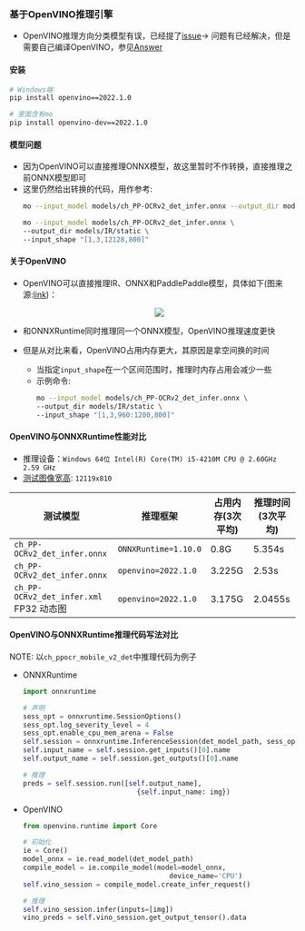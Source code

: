 ### 基于OpenVINO推理引擎
- OpenVINO推理方向分类模型有误，已经提了[issue](https://github.com/openvinotoolkit/openvino/issues/11501)→ 问题有已经解决，但是需要自己编译OpenVINO，参见[Answer](https://github.com/openvinotoolkit/openvino/issues/11501#issuecomment-1096366363)

#### 安装
```bash
# Windows端
pip install openvino==2022.1.0

# 里面含有mo
pip install openvino-dev==2022.1.0
```

#### 模型问题
- 因为OpenVINO可以直接推理ONNX模型，故这里暂时不作转换，直接推理之前ONNX模型即可
- 这里仍然给出转换的代码，用作参考:
    ```bash
    mo --input_model models/ch_PP-OCRv2_det_infer.onnx --output_dir models/IR/

    mo --input_model models/ch_PP-OCRv2_det_infer.onnx \
    --output_dir models/IR/static \
    --input_shape "[1,3,12128,800]"
    ```


#### 关于OpenVINO
- OpenVINO可以直接推理IR、ONNX和PaddlePaddle模型，具体如下(图来源:[link](https://docs.openvino.ai/latest/openvino_docs_OV_UG_OV_Runtime_User_Guide.html#doxid-openvino-docs-o-v-u-g-o-v-runtime-user-guide))：

    <div align="center">
        <img src="../assets/BASIC_FLOW_IE_C.svg">
    </div>

- 和ONNXRuntime同时推理同一个ONNX模型，OpenVINO推理速度更快
- 但是从对比来看，OpenVINO占用内存更大，其原因是拿空间换的时间
  - 当指定`input_shape`在一个区间范围时，推理时内存占用会减少一些
  - 示例命令:
    ```bash
    mo --input_model models/ch_PP-OCRv2_det_infer.onnx \
    --output_dir models/IR/static \
    --input_shape "[1,3,960:1200,800]"
    ```

#### OpenVINO与ONNXRuntime性能对比
- 推理设备：`Windows 64位 Intel(R) Core(TM) i5-4210M CPU @ 2.60GHz   2.59 GHz`
- [测试图像宽高](https://drive.google.com/file/d/1iJcGvOVIdUlyOS52bBdvO8uzx8QORo5M/view?usp=sharing): `12119x810`

| 测试模型                             | 推理框架             | 占用内存(3次平均) | 推理时间(3次平均) |
| ------------------------------------ | -------------------- | ----------------- | ----------------- |
| `ch_PP-OCRv2_det_infer.onnx`         | `ONNXRuntime=1.10.0` | 0.8G              | 5.354s            |
| `ch_PP-OCRv2_det_infer.onnx`         | `openvino=2022.1.0`  | 3.225G            | 2.53s             |
| `ch_PP-OCRv2_det_infer.xml` FP32 动态图 | `openvino=2022.1.0`  | 3.175G            | 2.0455s           |


#### OpenVINO与ONNXRuntime推理代码写法对比
NOTE: 以`ch_ppocr_mobile_v2_det`中推理代码为例子

- ONNXRuntime
    ```python
    import onnxruntime

    # 声明
    sess_opt = onnxruntime.SessionOptions()
    sess_opt.log_severity_level = 4
    sess_opt.enable_cpu_mem_arena = False
    self.session = onnxruntime.InferenceSession(det_model_path, sess_opt)
    self.input_name = self.session.get_inputs()[0].name
    self.output_name = self.session.get_outputs()[0].name

    # 推理
    preds = self.session.run([self.output_name],
                                {self.input_name: img})
    ```

- OpenVINO
    ```python
    from openvino.runtime import Core

    # 初始化
    ie = Core()
    model_onnx = ie.read_model(det_model_path)
    compile_model = ie.compile_model(model=model_onnx,
                                        device_name='CPU')
    self.vino_session = compile_model.create_infer_request()

    # 推理
    self.vino_session.infer(inputs=[img])
    vino_preds = self.vino_session.get_output_tensor().data
    ```
